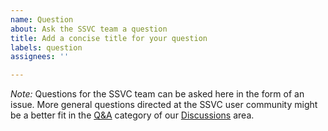 ```yaml
---
name: Question
about: Ask the SSVC team a question
title: Add a concise title for your question
labels: question
assignees: ''

---
```


*Note:* Questions for the SSVC team can be asked here in the form of an issue. More general questions directed at the SSVC user community
might be a better fit in the [Q&A](https://github.com/CERTCC/SSVC/discussions/categories/q-a) category of our
[Discussions](https://github.com/CERTCC/SSVC/discussions) area.
